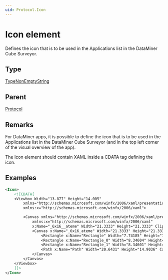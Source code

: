 ```yaml
---
uid: Protocol.Icon
---
```


# Icon element

Defines the icon that is to be used in the Applications list in the DataMiner Cube Surveyor.

## Type

[TypeNonEmptyString](xref:Protocol-TypeNonEmptyString)

## Parent

[Protocol](xref:Protocol)

## Remarks

For DataMiner apps, it is possible to define the icon that is to be used in the Applications list in the DataMiner Cube Surveyor (and in the top left corner of the visual overview of the app).

The Icon element should contain XAML inside a CDATA tag defining the icon.

## Examples

```xml
<Icon>
	<![CDATA[
	<Viewbox Width="13.877" Height="14.005"
		xmlns="http://schemas.microsoft.com/winfx/2006/xaml/presentation"
		xmlns:x="http://schemas.microsoft.com/winfx/2006/xaml">

		<Canvas xmlns="http://schemas.microsoft.com/winfx/2006/xaml/presentation"
			xmlns:x="http://schemas.microsoft.com/winfx/2006/xaml"
			x:Name="_6x16__ateme" Width="21.3333" Height="21.3333" Clip="F1 M 0,0L 21.3333,0L 21.3333,21.3333L 0,21.3333L 0,0" UseLayoutRounding="False">
			<Canvas x:Name="_6x16_ateme" Width="21.3333" Height="21.3333" Canvas.Left="0" Canvas.Top="0">
				<Rectangle x:Name="Rectangle" Width="7.74185" Height="1.42273" Canvas.Left="12.9776" Canvas.Top="9.18704" Stretch="Fill" Fill="#FFFFFF"/>
				<Rectangle x:Name="Rectangle_0" Width="8.34604" Height="1.42267" Canvas.Left="12.9949" Canvas.Top="16.5773" Stretch="Fill" Fill="#FFFFFF"/>
				<Rectangle x:Name="Rectangle_1" Width="8.34601" Height="1.42273" Canvas.Left="11.5937" Canvas.Top="12.787" Stretch="Fill" Fill="#FFFFFF"/>
				<Path x:Name="Path" Width="20.6431" Height="14.9036" Canvas.Left="0" Canvas.Top="3.07307" Stretch="Fill" Fill="#FFFFFF" Data="F1 M 18.9913,7.18228L 20.6431,7.18228L 20.3493,6.70332C 19.0128,4.46279 16.5743,3.07307 13.9835,3.07307C 11.6527,3.07307 9.50576,4.13742 8.09313,5.99331L 7.96851,6.15632L 5.90985,6.15632C 2.65145,6.15632 0,8.80777 0,12.0662C 0,15.3253 2.65145,17.9767 5.90985,17.9767L 11.619,17.9767L 11.619,16.5715L 5.90985,16.5715C 3.42547,16.5715 1.40455,14.5506 1.40455,12.0662C 1.40455,9.58179 3.42547,7.56087 5.90985,7.56087L 8.34305,7.56087C 8.5822,7.56087 8.80315,7.44028 8.93316,7.23887C 10.0474,5.50963 11.9356,4.47761 13.9835,4.47761C 16.0179,4.47761 17.8731,5.48403 18.9913,7.18228 Z "/>
			</Canvas>
		</Canvas>
	</Viewbox>
	]]>
</Icon>
```
